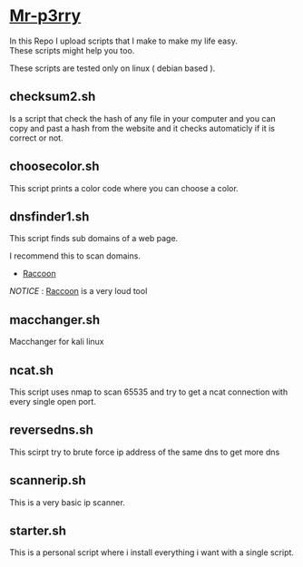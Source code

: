 # [Mr-p3rry](https://github.com/Mr-P3rry)

In this Repo I upload scripts that I make to make my life easy.<br>
These scripts might help you too.
 
These scripts are tested only on linux ( debian based ).


## checksum2.sh

Is a script that check the hash of any file in your computer and you can copy and past a hash from the website and it checks automaticly if it is correct or not.

## choosecolor.sh

This script prints a color code where you can choose a color.


## dnsfinder1.sh
This script finds sub domains of a web page. 

I recommend this to scan domains.
* [Raccoon](https://github.com/evyatarmeged/Raccoon)


*NOTICE* : [Raccoon](https://github.com/evyatarmeged/Raccoon) is a very loud tool

## macchanger.sh

Macchanger for kali linux

## ncat.sh

This script uses nmap to scan 65535 and try to get a ncat connection with every single open port.

## reversedns.sh

This scirpt try to brute force ip address of the same dns to get more dns 

## scannerip.sh

This is a very basic ip scanner.

## starter.sh

This is a personal script where i install everything i want with a single script.
    
